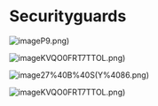 # Securityguards
![image](https://github.com/TimelifeCzy/Securityguards/blob/master/XW6IY3JF%7D%5DJQPN%5D_Z4_Z)P9.png)

![image](https://github.com/TimelifeCzy/Securityguards/blob/master/Z6FI1%7DM1E)KVQO0FRT7TTOL.png)

![image](https://github.com/TimelifeCzy/Securityguards/blob/master/%5D%24%5DV37SQLLN)27%40B%40S(Y%4086.png)

![image](https://github.com/TimelifeCzy/Securityguards/blob/master/Z6FI1}M1E)KVQO0FRT7TTOL.png)
